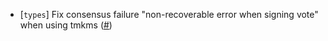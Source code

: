 - [`types`] Fix consensus failure "non-recoverable error when signing vote"
  when using tmkms ([\#]())

